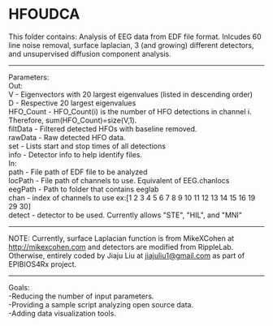 # HFOUDCA

This folder contains:
Analysis of EEG data from EDF file format. Inlcudes 60 line noise removal,
surface laplacian, 3 (and growing) different detectors, and unsupervised
diffusion component analysis.

--------------------------------------------------------------------------
Parameters: <br />
Out: <br />
V - Eigenvectors with 20 largest eigenvalues (listed in descending order) <br />
D - Respective 20 largest eigenvalues <br />
HFO_Count - HFO_Count(i) is the number of HFO detections in channel i. Therefore, sum(HFO_Count)=size(V,1). <br />
filtData - Filtered detected HFOs with baseline removed. <br />
rawData - Raw detected HFO data. <br />
set - Lists start and stop times of all detections <br />
info - Detector info to help identify files. <br />
In: <br />
path - File path of EDF file to be analyzed <br />
locPath - File path of channels to use. Equivalent of EEG.chanlocs <br />
eegPath - Path to folder that contains eeglab <br />
chan - index of channels to use ex:[1 2 3 4 5 6 7 8 9 10 11 12 13 14 15 16 19 29 30] <br />
detect - detector to be used. Currently allows "STE", "HIL", and "MNI" <br />

--------------------------------------------------------------------------
NOTE: Currently, surface Laplacian function is from MikeXCohen at
http://mikexcohen.com and detectors are modified from RippleLab.
Otherwise, entirely coded by Jiaju Liu at jiajuliu1@gmail.com as part of
EPIBIOS4Rx project.

--------------------------------------------------------------------------
Goals: <br />
-Reducing the number of input parameters. <br />
-Providing a sample script analyzing open source data. <br />
-Adding data visualization tools.
